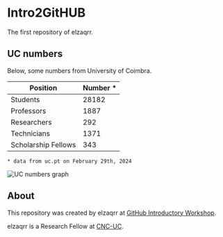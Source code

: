 # Intro2GitHUB
The first repository of elzaqrr.

## UC numbers

Below, some numbers from University of Coimbra.

| Position | Number * | 
| --- | --- |
| Students | 28182 |
| Professors | 1887 |
| Researchers | 292 |
| Technicians | 1371 |
| Scholarship Fellows | 343 |

```
* data from uc.pt on February 29th, 2024
```

![UC numbers graph](https://github.com/elzaqrr/Intro2GitHUB/assets/161736454/42a58c3f-edf7-417c-9199-ea2ce88ffa0b)



## About
This repository was created by elzaqrr at [GitHub Introductory Workshop](https://omarcostahamido.github.io/IntroToGithub/).

elzaqrr is a Research Fellow at [CNC-UC](https://cnc.uc.pt/en).
